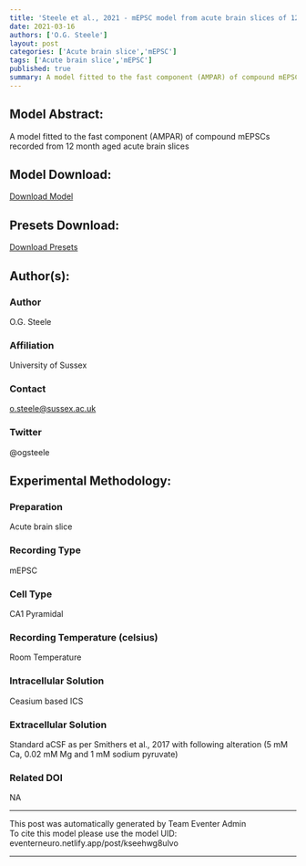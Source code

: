 ```yaml
---
title: 'Steele et al., 2021 - mEPSC model from acute brain slices of 12m aged mice'
date: 2021-03-16
authors: ['O.G. Steele']
layout: post
categories: ['Acute brain slice','mEPSC']
tags: ['Acute brain slice','mEPSC']
published: true
summary: A model fitted to the fast component (AMPAR) of compound mEPSCs recorded from 12 month aged acute brain slices
---
```

## Model Abstract:
A model fitted to the fast component (AMPAR) of compound mEPSCs recorded from 12 month aged acute brain slices
## Model Download:
[Download Model](
https://drive.google.com/open?id=1UHJVvoNlW8xGhuyjsL0O7IUwKA1A_Oed
)
## Presets Download:
[Download Presets](
https://drive.google.com/open?id=1beCNQM5FVC_8woEz0I5NZKLck7p1qFwy
)
## Author(s):
### Author
O.G. Steele
### Affiliation
University of Sussex
### Contact
o.steele@sussex.ac.uk
### Twitter
@ogsteele
## Experimental Methodology:
### Preparation
Acute brain slice
### Recording Type
mEPSC
### Cell Type
CA1 Pyramidal
### Recording Temperature (celsius)
Room Temperature
### Intracellular Solution
Ceasium based ICS
### Extracellular Solution
Standard aCSF as per Smithers et al., 2017 with following alteration (5 mM Ca, 0.02 mM Mg and 1 mM sodium pyruvate)
### Related DOI
NA
***
This post was automatically generated by
Team Eventer Admin  
To cite this model please use the model UID: eventerneuro.netlify.app/post/kseehwg8ulvo
***
